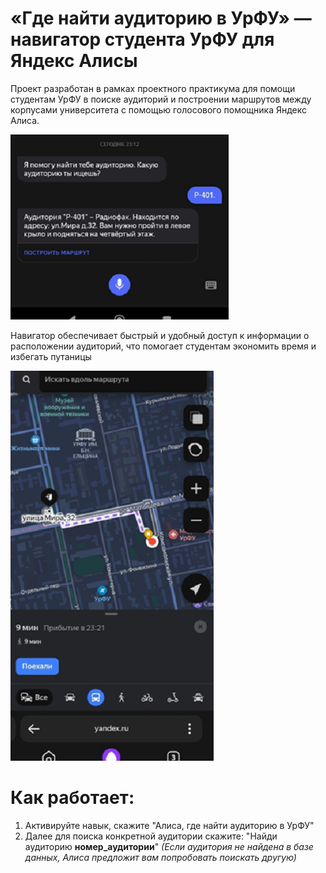 # «Где найти аудиторию в УрФУ» — навигатор студента УрФУ для Яндекс Алисы

Проект разработан в рамках проектного практикума для помощи студентам УрФУ в поиске аудиторий и построении маршрутов между корпусами университета с помощью голосового помощника Яндекс Алиса.

![Демонстрация работы](img/img01.png)

Навигатор обеспечивает быстрый и удобный доступ к информации о расположении аудиторий, что помогает студентам экономить время и избегать путаницы

![Демонстрация работы](img/img02.png)


# Как работает:
1. Активируйте навык, скажите "Алиса, где найти аудиторию в УрФУ"
2. Далее для поиска конкретной аудитории скажите: "Найди аудиторию **номер_аудитории**" *(Если аудитория не найдена в базе данных, Алиса предложит вам попробовать поискать другую)*
